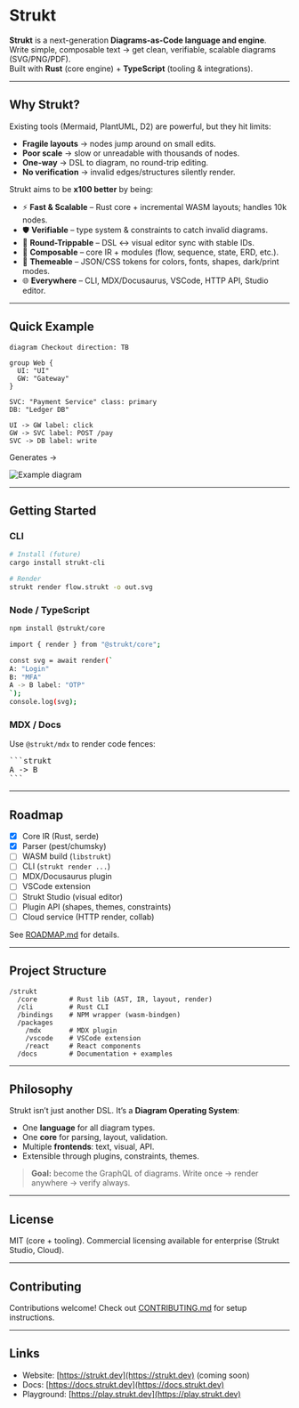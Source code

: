 # Strukt

**Strukt** is a next-generation **Diagrams-as-Code language and engine**.  
Write simple, composable text → get clean, verifiable, scalable diagrams (SVG/PNG/PDF).  
Built with **Rust** (core engine) + **TypeScript** (tooling & integrations).

---

## Why Strukt?

Existing tools (Mermaid, PlantUML, D2) are powerful, but they hit limits:
- **Fragile layouts** → nodes jump around on small edits.
- **Poor scale** → slow or unreadable with thousands of nodes.
- **One-way** → DSL to diagram, no round-trip editing.
- **No verification** → invalid edges/structures silently render.

Strukt aims to be **x100 better** by being:

- ⚡ **Fast & Scalable** – Rust core + incremental WASM layouts; handles 10k nodes.  
- 🛡 **Verifiable** – type system & constraints to catch invalid diagrams.  
- 🔄 **Round-Trippable** – DSL ↔ visual editor sync with stable IDs.  
- 🧩 **Composable** – core IR + modules (flow, sequence, state, ERD, etc.).  
- 🎨 **Themeable** – JSON/CSS tokens for colors, fonts, shapes, dark/print modes.  
- 🌐 **Everywhere** – CLI, MDX/Docusaurus, VSCode, HTTP API, Studio editor.  

---

## Quick Example

```strukt
diagram Checkout direction: TB

group Web {
  UI: "UI"
  GW: "Gateway"
}

SVC: "Payment Service" class: primary
DB: "Ledger DB"

UI -> GW label: click
GW -> SVC label: POST /pay
SVC -> DB label: write
````

Generates →

![Example diagram](docs/assets/checkout-example.svg)

---

## Getting Started

### CLI

```bash
# Install (future)
cargo install strukt-cli

# Render
strukt render flow.strukt -o out.svg
```

### Node / TypeScript

```bash
npm install @strukt/core

import { render } from "@strukt/core";

const svg = await render(`
A: "Login"
B: "MFA"
A -> B label: "OTP"
`);
console.log(svg);
```

### MDX / Docs

Use `@strukt/mdx` to render code fences:

<pre>
```strukt
A -> B
```
</pre>

---

## Roadmap

* [x] Core IR (Rust, serde)
* [x] Parser (pest/chumsky)
* [ ] WASM build (`libstrukt`)
* [ ] CLI (`strukt render ...`)
* [ ] MDX/Docusaurus plugin
* [ ] VSCode extension
* [ ] Strukt Studio (visual editor)
* [ ] Plugin API (shapes, themes, constraints)
* [ ] Cloud service (HTTP render, collab)

See [ROADMAP.md](docs/ROADMAP.md) for details.

---

## Project Structure

```
/strukt
  /core        # Rust lib (AST, IR, layout, render)
  /cli         # Rust CLI
  /bindings    # NPM wrapper (wasm-bindgen)
  /packages
    /mdx       # MDX plugin
    /vscode    # VSCode extension
    /react     # React components
  /docs        # Documentation + examples
```

---

## Philosophy

Strukt isn’t just another DSL.
It’s a **Diagram Operating System**:

* One **language** for all diagram types.
* One **core** for parsing, layout, validation.
* Multiple **frontends**: text, visual, API.
* Extensible through plugins, constraints, themes.

> **Goal:** become the GraphQL of diagrams.
> Write once → render anywhere → verify always.

---

## License

MIT (core + tooling).
Commercial licensing available for enterprise (Strukt Studio, Cloud).

---

## Contributing

Contributions welcome!
Check out [CONTRIBUTING.md](CONTRIBUTING.md) for setup instructions.

---

## Links

* Website: [https://strukt.dev](https://strukt.dev) (coming soon)
* Docs: [https://docs.strukt.dev](https://docs.strukt.dev)
* Playground: [https://play.strukt.dev](https://play.strukt.dev)
